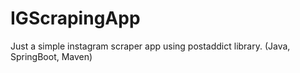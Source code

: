 # IGScrapingApp
Just a simple instagram scraper app using postaddict library. (Java, SpringBoot, Maven)
